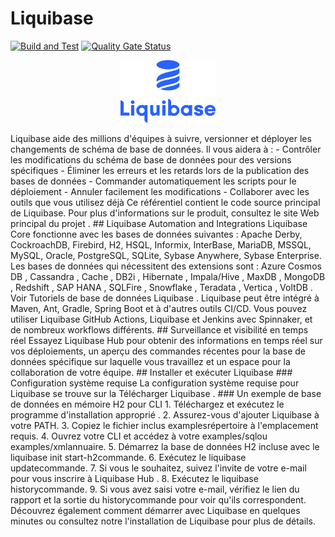 # Liquibase 
[![Build and Test](https://github.com/liquibase/liquibase/actions/workflows/build.yml/badge.svg)](https://github.com/liquibase/liquibase/actions/workflows/build.yml) [![Quality Gate Status](https://sonarcloud.io/api/project_badges/measure?project=liquibase&metric=alert_status)](https://sonarcloud.io/summary/new_code?id=liquibase) <p align="center"><img src="https://github.com/liquibase/liquibase/blob/master/Liquibase.png" width="30%" height="30%"></p>  

<p>

Liquibase aide des millions d'équipes à suivre, versionner et déployer les changements de schéma de base de données. Il vous aidera à : - Contrôler les modifications du schéma de base de données pour des versions spécifiques - Éliminer les erreurs et les retards lors de la publication des bases de données - Commander automatiquement les scripts pour le déploiement - Annuler facilement les modifications - Collaborer avec les outils que vous utilisez déjà Ce référentiel contient le code source principal de Liquibase. Pour plus d'informations sur le produit, consultez le site Web principal du projet . ## Liquibase Automation and Integrations Liquibase Core fonctionne avec les bases de données suivantes : Apache Derby, CockroachDB, Firebird, H2, HSQL, Informix, InterBase, MariaDB, MSSQL, MySQL, Oracle, PostgreSQL, SQLite, Sybase Anywhere, Sybase Enterprise. Les bases de données qui nécessitent des extensions sont : Azure Cosmos DB , Cassandra , Cache , DB2i , Hibernate , Impala/Hive , MaxDB , MongoDB , Redshift , SAP HANA , SQLFire , Snowflake , Teradata , Vertica , VoltDB . Voir Tutoriels de base de données Liquibase . Liquibase peut être intégré à Maven, Ant, Gradle, Spring Boot et à d'autres outils CI/CD. Vous pouvez utiliser Liquibase GitHub Actions, Liquibase et Jenkins avec Spinnaker, et de nombreux workflows différents. ## Surveillance et visibilité en temps réel Essayez Liquibase Hub pour obtenir des informations en temps réel sur vos déploiements, un aperçu des commandes récentes pour la base de données spécifique sur laquelle vous travaillez et un espace pour la collaboration de votre équipe. ## Installer et exécuter Liquibase ### Configuration système requise La configuration système requise pour Liquibase se trouve sur la Télécharger Liquibase . ### Un exemple de base de données en mémoire H2 pour CLI 1. Téléchargez et exécutez le programme d'installation approprié . 2. Assurez-vous d'ajouter Liquibase à votre PATH. 3. Copiez le fichier inclus examplesrépertoire à l'emplacement requis. 4. Ouvrez votre CLI et accédez à votre examples/sqlou examples/xmlannuaire. 5. Démarrez la base de données H2 incluse avec le liquibase init start-h2commande. 6. Exécutez le liquibase updatecommande. 7. Si vous le souhaitez, suivez l'invite de votre e-mail pour vous inscrire à Liquibase Hub . 8. Exécutez le liquibase historycommande. 9. Si vous avez saisi votre e-mail, vérifiez le lien du rapport et la sortie du historycommande pour voir qu'ils correspondent. Découvrez également comment démarrer avec Liquibase en quelques minutes ou consultez notre l'installation de Liquibase pour plus de détails.

</p>
